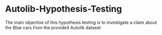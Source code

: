 # Autolib-Hypothesis-Testing
The main objective of this hypothesis testing is to investigate a claim about the Blue cars from the provided Autolib dataset
